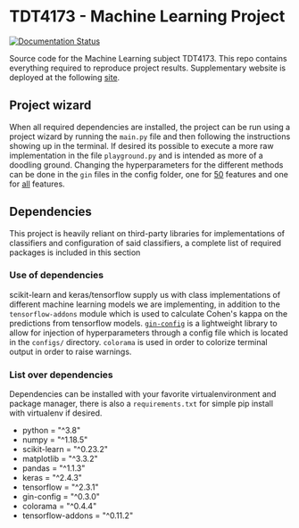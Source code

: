 # TDT4173 - Machine Learning Project
[![Documentation Status](https://readthedocs.org/projects/tdt4173/badge/?version=latest)](https://tdt4173.readthedocs.io/en/latest/?badge=latest)


Source code for the Machine Learning subject TDT4173. This repo contains
everything required to reproduce project results.
Supplementary website is deployed at the following [site](https://alexaor.github.io/tdt4173/).



## Project wizard
When all required dependencies are installed, the project can be run using a project wizard by running the `main.py`
file and then following the instructions showing up in the terminal. If desired its possible to execute a more 
raw implementation in the file `playground.py` and is intended as more of a doodling ground. Changing the hyperparameters
for the different methods can be done in the `gin` files in the config folder, one for [50]( https://github.com/alexaor/tdt4173/blob/main/configs/hyperparameters_50.gin) features and one for [all](https://github.com/alexaor/tdt4173/blob/main/configs/hyperparameters_all.gin) features.  
## Dependencies
This project is heavily reliant on third-party libraries for implementations
of classifiers and configuration of said classifiers, a complete list of required
packages is included in this section

### Use of dependencies
scikit-learn and keras/tensorflow supply us with class implementations of 
different machine learning models we are implementing, in addition to
the `tensorflow-addons` module which is used to calculate Cohen's kappa on the predictions from tensorflow models. [`gin-config`](https://github.com/google/gin-config) is a lightweight 
library to allow for injection of hyperparameters through a config file which is
located in the `configs/` directory. `colorama` is used in order to colorize
terminal output in order to raise warnings.


### List over dependencies
Dependencies can be installed with your favorite virtualenvironment and package 
manager, there is also a `requirements.txt` for simple pip install with virtualenv
if desired.

* python = "^3.8"
* numpy = "^1.18.5"
* scikit-learn = "^0.23.2"
* matplotlib = "^3.3.2"
* pandas = "^1.1.3"
* keras = "^2.4.3"
* tensorflow = "^2.3.1"
* gin-config = "^0.3.0"
* colorama = "^0.4.4"
* tensorflow-addons = "^0.11.2"
